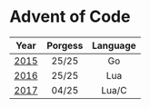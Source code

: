 # Advent of Code

|Year                                 |Porgess|Language|
|:-----------------------------------:|:-----:|:------:|
|[2015](https://adventofcode.com/2015)|25/25  |Go      |
|[2016](https://adventofcode.com/2016)|25/25  |Lua     |
|[2017](https://adventofcode.com/2017)|04/25  |Lua/C   |

